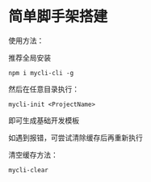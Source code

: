 # 简单脚手架搭建

使用方法：

推荐全局安装

```
npm i mycli-cli -g
```

然后在任意目录执行：

```
mycli-init <ProjectName>
```

即可生成基础开发模板

如遇到报错，可尝试清除缓存后再重新执行

清空缓存方法：

```
mycli-clear
```
